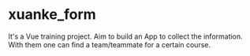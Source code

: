 # xuanke_form
It's a Vue training project. Aim to build an App to collect the information. With them one can find a team/teammate for a certain course.
